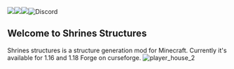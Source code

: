 [![](https://cf.way2muchnoise.eu/title/418915.svg)](https://www.curseforge.com/minecraft/mc-mods/shrines-structures)[![](https://cf.way2muchnoise.eu/full_418915_downloads.svg)](https://www.curseforge.com/minecraft/mc-mods/shrines-structures)[![](https://cf.way2muchnoise.eu/versions/418915.svg)](https://www.curseforge.com/minecraft/mc-mods/shrines-structures)![Discord](https://img.shields.io/discord/777129358769782814?label=discord)
## Welcome to Shrines Structures
Shrines structures is a structure generation mod for Minecraft. Currently it's available for 1.16 and 1.18 Forge on curseforge. 
![player_house_2](https://user-images.githubusercontent.com/66484505/149190013-128d7191-d878-497d-a13f-9cc63f40a15e.png)
